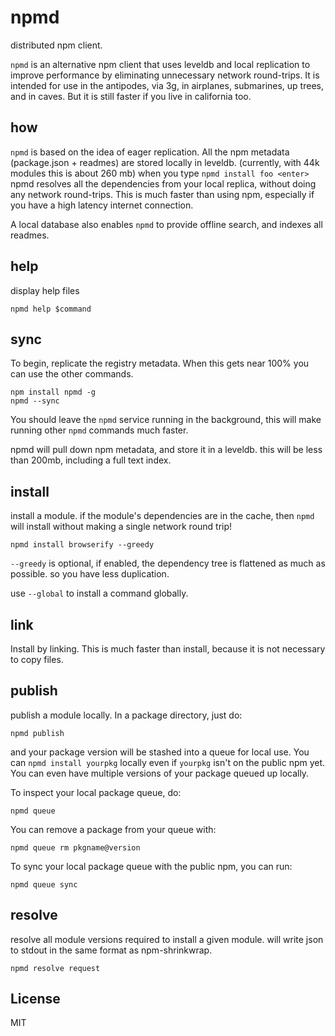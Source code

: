# npmd

distributed npm client.

`npmd` is an alternative npm client that uses leveldb and local replication to
improve performance by eliminating unnecessary network round-trips.
It is intended for use in the antipodes, via 3g, in airplanes, submarines, up trees, and in caves.
But it is still faster if you live in california too.

## how

`npmd` is based on the idea of eager replication.
All the npm metadata (package.json + readmes) are stored locally in leveldb.
(currently, with 44k modules this is about 260 mb)
when you type `npmd install foo <enter>` npmd resolves all the dependencies
from your local replica, without doing any network round-trips.
This is much faster than using npm, especially if you have a high latency internet connection.

A local database also enables `npmd` to provide offline search, and indexes all readmes.

## help

display help files

```
npmd help $command
```

## sync

To begin, replicate the registry metadata.
When this gets near 100% you can use the other commands.

```
npm install npmd -g
npmd --sync
```

You should leave the `npmd` service running in the background,
this will make running other `npmd` commands much faster.

npmd will pull down npm metadata, and store it in a leveldb.
this will be less than 200mb, including a full text index.

## install

install a module. if the module's dependencies are in the cache,
then `npmd` will install without making a single network round trip!

```
npmd install browserify --greedy
```

`--greedy` is optional, if enabled, the dependency tree is flattened as much as possible.
so you have less duplication.

use `--global` to install a command globally.

## link

Install by linking. This is much faster than install, because it is not necessary to copy files.

## publish

publish a module locally. In a package directory, just do:

```
npmd publish
```

and your package version will be stashed into a queue for local use. You can
`npmd install yourpkg` locally even if `yourpkg` isn't on the public npm yet.
You can even have multiple versions of your package queued up locally.

To inspect your local package queue, do:

```
npmd queue
```

You can remove a package from your queue with:

```
npmd queue rm pkgname@version
```

To sync your local package queue with the public npm, you can run:

```
npmd queue sync
```

## resolve

resolve all module versions required to install a given module.
will write json to stdout in the same format as npm-shrinkwrap.

```
npmd resolve request
```

## License

MIT
